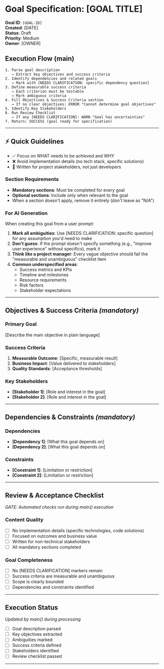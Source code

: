 # Goal Specification: [GOAL TITLE]

**Goal ID**: `[GOAL-ID]`  
**Created**: [DATE]  
**Status**: Draft  
**Priority**: Medium  
**Owner**: [OWNER]

## Execution Flow (main)
```
1. Parse goal description
   → Extract key objectives and success criteria
2. Identify dependencies and related goals
   → Mark with [NEEDS CLARIFICATION: specific dependency question]
3. Define measurable success criteria
   → Each criterion must be testable
   → Mark ambiguous criteria
4. Fill Objectives & Success Criteria section
   → If no clear objectives: ERROR "Cannot determine goal objectives"
5. Identify Key Stakeholders
6. Run Review Checklist
   → If any [NEEDS CLARIFICATION]: WARN "Goal has uncertainties"
7. Return: SUCCESS (goal ready for specification)
```

---

## ⚡ Quick Guidelines
- ✅ Focus on WHAT needs to be achieved and WHY
- ❌ Avoid implementation details (no tech stack, specific solutions)
- 👥 Written for project stakeholders, not just developers

### Section Requirements
- **Mandatory sections**: Must be completed for every goal
- **Optional sections**: Include only when relevant to the goal
- When a section doesn't apply, remove it entirely (don't leave as "N/A")

### For AI Generation
When creating this goal from a user prompt:
1. **Mark all ambiguities**: Use [NEEDS CLARIFICATION: specific question] for any assumption you'd need to make
2. **Don't guess**: If the prompt doesn't specify something (e.g., "improve user experience" without specifics), mark it
3. **Think like a project manager**: Every vague objective should fail the "measurable and unambiguous" checklist item
4. **Common underspecified areas**:
   - Success metrics and KPIs
   - Timeline and milestones
   - Resource requirements
   - Risk factors
   - Stakeholder expectations

---

## Objectives & Success Criteria *(mandatory)*

### Primary Goal
[Describe the main objective in plain language]

### Success Criteria
1. **Measurable Outcome**: [Specific, measurable result]
2. **Business Impact**: [Value delivered to stakeholders]
3. **Quality Standards**: [Acceptance thresholds]

### Key Stakeholders
- **[Stakeholder 1]**: [Role and interest in the goal]
- **[Stakeholder 2]**: [Role and interest in the goal]

---

## Dependencies & Constraints *(mandatory)*

### Dependencies
- **[Dependency 1]**: [What this goal depends on]
- **[Dependency 2]**: [What this goal depends on]

### Constraints
- **[Constraint 1]**: [Limitation or restriction]
- **[Constraint 2]**: [Limitation or restriction]

---

## Review & Acceptance Checklist
*GATE: Automated checks run during main() execution*

### Content Quality
- [ ] No implementation details (specific technologies, code solutions)
- [ ] Focused on outcomes and business value
- [ ] Written for non-technical stakeholders
- [ ] All mandatory sections completed

### Goal Completeness
- [ ] No [NEEDS CLARIFICATION] markers remain
- [ ] Success criteria are measurable and unambiguous
- [ ] Scope is clearly bounded
- [ ] Dependencies and constraints identified

---

## Execution Status
*Updated by main() during processing*

- [ ] Goal description parsed
- [ ] Key objectives extracted
- [ ] Ambiguities marked
- [ ] Success criteria defined
- [ ] Stakeholders identified
- [ ] Review checklist passed

---